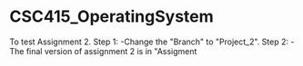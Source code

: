 # CSC415_OperatingSystem
To test Assignment 2.
Step 1:
-Change the "Branch" to "Project_2".
Step 2:
-The final version of assignment 2 is in "Assigment
